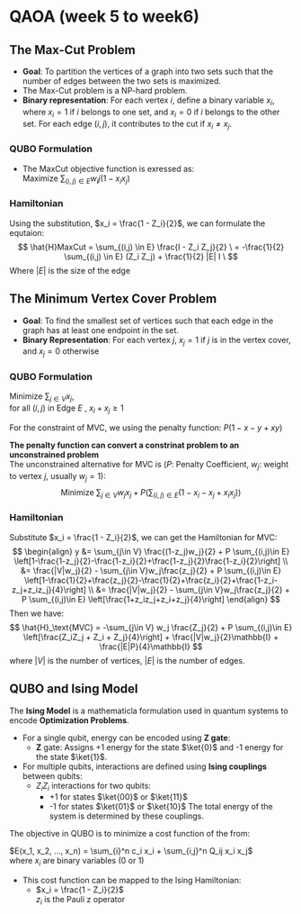 # QAOA (week 5 to week6)

## The Max-Cut Problem
- **Goal**: To partition the vertices of a graph into two sets such that the number of edges between the two sets is maximized.
- The Max-Cut problem is a NP-hard problem.
- **Binary representation**: For each vertex $i$, define a binary variable $x_i$, where $x_i = 1$ if $i$ belongs to one set, and $x_i = 0$ if $i$ belongs to the other set. For
each edge $(i,j)$, it contributes to the cut if $x_i \neq x_j$.

### QUBO Formulation
- The MaxCut objective function is exressed as:\
Maximize $\sum_{(i,j) \in E} w_ij (1 - x_i x_j)$
    
### Hamiltonian
Using the substitution, $x_i = \frac{1 - Z_i}{2}$, we can formulate the equtaion:
$$
\hat{H}MaxCut = \sum_{(i,j) \in E} \frac{I - Z_i Z_j}{2}  \
= -\frac{1}{2} \sum_{(i,j) \in E} (Z_i Z_j) + \frac{1}{2} |E| I \
$$
Where $|E|$ is the size of the edge

## The Minimum Vertex Cover Problem
- **Goal**: To find the smallest set of vertices such that each edge in the graph has at least one endpoint in the set.
- **Binary Representation**: For each vertex $j$, $x_j=1$ if $j$ is in the vertex cover, and $x_j=0$ otherwise
### QUBO Formulation
Minimize $\sum_{j \in V}{x_j}$,\
for all $(i,j)$ in Edge $E$ , $x_i + x_j \geq 1$

For the constraint of MVC, we using the penalty function: $P(1-x-y+xy)$

**The penalty function can convert a constrinat problem to an unconstrained problem**\
The unconstrained alternative for MVC is ($P$: Penalty Coefficient, $w_j$: weight to vertex $j$, usually $w_j = 1$):
$$
\text{Minimize } \sum_{j \in V}{w_j x_j} + P\left(\sum_{(i,j)\in E} (1 - x_i - x_j + x_i x_j)\right)
$$

### Hamiltonian
Substitute $x_i = \frac{1 - Z_i}{2}$, we can get the Hamiltonian for MVC:
$$
\begin{align}
y &= \sum_{j\in V} \frac{(1-z_j)w_j}{2} + P \sum_{(i,j)\in E} \left[1-\frac{1-z_j}{2}-\frac{1-z_i}{2}+\frac{1-z_j}{2}\frac{1-z_i}{2}\right] \\
&= \frac{|V|w_j}{2} - \sum_{j\in V}w_j\frac{z_j}{2} + P \sum_{(i,j)\in E} \left[1-\frac{1}{2}+\frac{z_j}{2}-\frac{1}{2}+\frac{z_i}{2}+\frac{1-z_i-z_j+z_iz_j}{4}\right] \\
&= \frac{|V|w_j}{2} - \sum_{j\in V}w_j\frac{z_j}{2} + P \sum_{(i,j)\in E} \left[\frac{1+z_iz_j+z_i+z_j}{4}\right]
\end{align}
$$
Then we have:
$$
\hat{H}_\text{MVC} = -\sum_{j\in V} w_j \frac{Z_j}{2} + P \sum_{(i,j)\in E} \left[\frac{Z_iZ_j + Z_i + Z_j}{4}\right] + \frac{|V|w_j}{2}\mathbb{I} + \frac{|E|P}{4}\mathbb{I}
$$
where $|V|$ is the number of vertices, $|E|$ is the number of edges.

## QUBO and Ising Model
The **Ising Model** is a mathematicla formulation used in quantum systems to encode **Optimization Problems**.

- For a single qubit, energy can be encoded using **Z gate**:
    - **Z** gate: Assigns +1 energy for the state $\ket{0}$ and -1 energy for the state $\ket{1}$.
- For multiple qubits, interactions are defined using **Ising couplings** between qubits:
    - $Z_i Z_i$ interactions for two qubits:
        - +1 for states $\ket{00}$ or $\ket{11}$
        - -1 for states $\ket{01}$ or $\ket{10}$
The total energy of the system is determined by these couplings.

The objective in QUBO is to minimize a cost function of the from:

$E(x_1, x_2, ..., x_n) = \sum_{i}^n c_i x_i + \sum_{i,j}^n Q_ij x_i x_j$\
where $x_i$ are binary variables (0 or 1)

* This cost function can be mapped to the Ising Hamiltonian:
    - $x_i = \frac{1 - Z_i}{2}$\
    $z_i$ is the Pauli z operator

